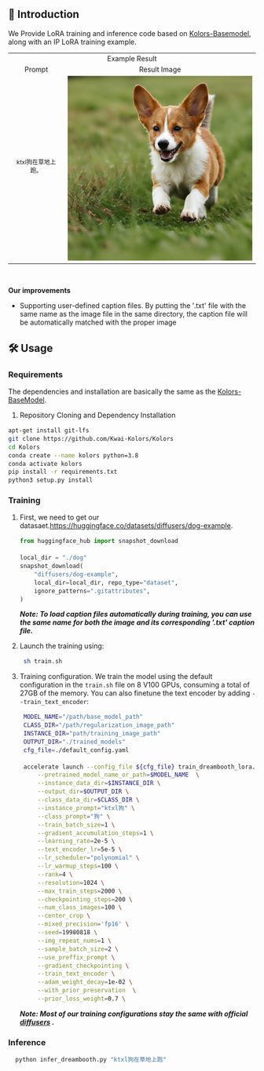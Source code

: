 ## <a name="Introduction"></a>📖 Introduction
We Provide LoRA  training and inference code based on [Kolors-Basemodel](https://huggingface.co/Kwai-Kolors/Kolors), along with an IP LoRA training example.

<table >
  <tr>
    <td colspan="3" align="center">Example Result</td>
  </tr>
  
   <tr>
    <td align="center">Prompt </td>
    <td align="center">Result Image </td>
  </tr>

  <tr>
    </td>
    <td align="center"><font style="font-size:12px">ktxl狗在草地上跑。</p>  </font> </td> 
    <td align="center"><img src="./ktxl_test_image.png" width=400px/></td>
  </tr>



  
</table>

<br>

**Our improvements**

- Supporting user-defined caption files. By putting the '.txt' file with the same name as the image file in the same directory, the caption file will be automatically matched with the proper image

## <a name="Usage"></a>🛠️ Usage

### Requirements

The dependencies and installation are basically the same as the [Kolors-BaseModel](https://huggingface.co/Kwai-Kolors/Kolors).

1. Repository Cloning and Dependency Installation

```bash
apt-get install git-lfs
git clone https://github.com/Kwai-Kolors/Kolors
cd Kolors
conda create --name kolors python=3.8
conda activate kolors
pip install -r requirements.txt
python3 setup.py install
```
### Training

1. First, we need to get our datasaet.https://huggingface.co/datasets/diffusers/dog-example.
    ```python
    from huggingface_hub import snapshot_download

    local_dir = "./dog"
    snapshot_download(
        "diffusers/dog-example",
        local_dir=local_dir, repo_type="dataset",
        ignore_patterns=".gitattributes",
    )
    ```

      **___Note: To load caption files automatically during training, you can use the same name for both the image and its corresponding '.txt' caption file.___**


2. Launch the training using:
   ```bash
    sh train.sh
    ```
  
3. Training configuration. We train the model using the default configuration in the `train.sh` file on 8 V100 GPUs, consuming a total of 27GB of the memory. You can also finetune the text encoder by adding `--train_text_encoder`:
   ```bash
    MODEL_NAME="/path/base_model_path"
    CLASS_DIR="/path/regularization_image_path"
    INSTANCE_DIR="path/training_image_path"
    OUTPUT_DIR="./trained_models"
    cfg_file=./default_config.yaml

    accelerate launch --config_file ${cfg_file} train_dreambooth_lora.py \
        --pretrained_model_name_or_path=$MODEL_NAME  \
        --instance_data_dir=$INSTANCE_DIR \
        --output_dir=$OUTPUT_DIR \
        --class_data_dir=$CLASS_DIR \
        --instance_prompt="ktxl狗" \
        --class_prompt="狗" \
        --train_batch_size=1 \
        --gradient_accumulation_steps=1 \
        --learning_rate=2e-5 \
        --text_encoder_lr=5e-5 \
        --lr_scheduler="polynomial" \
        --lr_warmup_steps=100 \
        --rank=4 \
        --resolution=1024 \
        --max_train_steps=2000 \
        --checkpointing_steps=200 \
        --num_class_images=100 \
        --center_crop \
        --mixed_precision='fp16' \
        --seed=19980818 \
        --img_repeat_nums=1 \
        --sample_batch_size=2 \
        --use_preffix_prompt \
        --gradient_checkpointing \
        --train_text_encoder \
        --adam_weight_decay=1e-02 \
        --with_prior_preservation  \
        --prior_loss_weight=0.7 \

    ```


    **___Note: Most of our training configurations stay the same with official [diffusers](https://github.com/huggingface/diffusers/tree/main/examples/dreambooth) .___**

### Inference
  ```bash
    python infer_dreambooth.py "ktxl狗在草地上跑"
  ```
